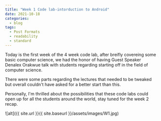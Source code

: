 ```yaml
---
title: "Week 1 Code lab-intorduction to Android"
date: 2021-10-18
categories:
  - blog
tags:
  - Post Formats
  - readability
  - standard
---
```


Today is the first week of the 4 week code lab, after breifly covereing some basic computer science, we had the honor of having Guest Speaker Denalex Orakwue talk with students regarding starting off in the field of computer science.

There were some parts regarding the lectures that needed to be tweaked but overall couldn't have asked for a better start than this.

Personally, I'm thrilled about the possibilities that these code labs could open up for all the students around the world, stay tuned for the week 2 recap.

![alt]({{ site.url }}{{ site.baseurl }}/assets/images/W1.jpg)
